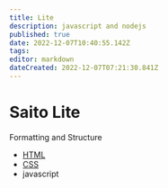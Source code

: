 ```yaml
---
title: Lite
description: javascript and nodejs
published: true
date: 2022-12-07T10:40:55.142Z
tags: 
editor: markdown
dateCreated: 2022-12-07T07:21:30.841Z
---
```


# Saito Lite

Formatting and Structure

* [HTML](./lite/html)
* [CSS](./lite/css)
* javascript